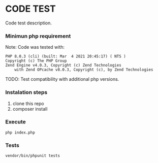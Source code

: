 # CODE TEST

Code test description.

### Minimun php requirement
Note: Code was tested with:
```
PHP 8.0.3 (cli) (built: Mar  4 2021 20:45:17) ( NTS )
Copyright (c) The PHP Group
Zend Engine v4.0.3, Copyright (c) Zend Technologies
    with Zend OPcache v8.0.3, Copyright (c), by Zend Technologies
```
TODO: Test compatibility with additional php versions.

### Instalation steps
1. clone this repo
2. composer install

### Execute
```php index.php```

### Tests
```vendor/bin/phpunit tests``` 
